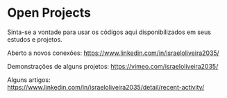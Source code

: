 # Open Projects

Sinta-se a vontade para usar os códigos aqui disponibilizados em seus estudos e projetos.

Aberto a novos conexões: https://www.linkedin.com/in/israeloliveira2035/

Demonstrações de alguns projetos: https://vimeo.com/israeloliveira2035/

Alguns artigos: https://www.linkedin.com/in/israeloliveira2035/detail/recent-activity/
